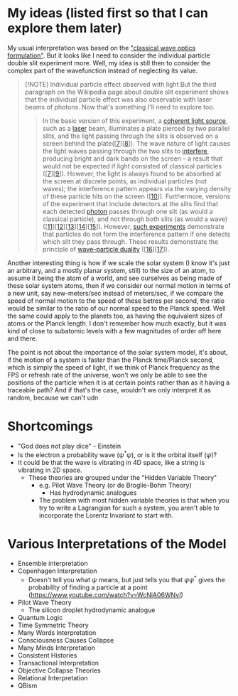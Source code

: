 # My ideas (listed first so that I can explore them later)
My usual interpretation was based on the ["classical wave optics formulation"](https://en.wikipedia.org/wiki/Double-slit_experiment#Classical_wave-optics_formulation). But it looks like I need to consider the individual particle double slit experiment more. Well, my idea is still then to consider the complex part of the wavefunction instead of neglecting its value.

> [!NOTE] Individual particle effect observed with light
> But the third paragraph on the Wikipedia page about double slit experiment shows that the individual particle effect was also observable with laser beams of photons. Now that's something I'll need to explore too.
> 
> >In the basic version of this experiment, a [coherent light source](https://en.wikipedia.org/wiki/Coherence_(physics) "Coherence (physics)"), such as a [laser](https://en.wikipedia.org/wiki/Laser "Laser") beam, illuminates a plate pierced by two parallel slits, and the light passing through the slits is observed on a screen behind the plate([[7](https://en.wikipedia.org/wiki/Double-slit_experiment#cite_note-Lederman-7)][[8](https://en.wikipedia.org/wiki/Double-slit_experiment#cite_note-Feynman-8)]). The wave nature of light causes the light waves passing through the two slits to [interfere](https://en.wikipedia.org/wiki/Interference_(wave_propagation) "Interference (wave propagation)"), producing bright and dark bands on the screen – a result that would not be expected if light consisted of classical particles ([[7](https://en.wikipedia.org/wiki/Double-slit_experiment#cite_note-Lederman-7)][[9](https://en.wikipedia.org/wiki/Double-slit_experiment#cite_note-9)]). However, the light is always found to be absorbed at the screen at discrete points, as individual particles (not waves); the interference pattern appears via the varying density of these particle hits on the screen ([[10](https://en.wikipedia.org/wiki/Double-slit_experiment#cite_note-10)]). Furthermore, versions of the experiment that include detectors at the slits find that each detected [photon](https://en.wikipedia.org/wiki/Photon "Photon") passes through one slit (as would a classical particle), and not through both slits (as would a wave) ([[11](https://en.wikipedia.org/wiki/Double-slit_experiment#cite_note-11)][[12](https://en.wikipedia.org/wiki/Double-slit_experiment#cite_note-12)][[13](https://en.wikipedia.org/wiki/Double-slit_experiment#cite_note-Müller-Kirsten-13)][[14](https://en.wikipedia.org/wiki/Double-slit_experiment#cite_note-Plotnitsky-14)][[15](https://en.wikipedia.org/wiki/Double-slit_experiment#cite_note-Rae-15)]). However, [such experiments](https://en.wikipedia.org/wiki/Double-slit_experiment#Which_way) demonstrate that particles do not form the interference pattern if one detects which slit they pass through. These results demonstrate the principle of [wave–particle duality](https://en.wikipedia.org/wiki/Wave%E2%80%93particle_duality "Wave–particle duality") ([[16](https://en.wikipedia.org/wiki/Double-slit_experiment#cite_note-16)][[17](https://en.wikipedia.org/wiki/Double-slit_experiment#cite_note-17)]).

Another interesting thing is how if we scale the solar system (I know it's just an arbitrary, and a mostly planar system, still) to the size of an atom, to assume it being the atom of a world, and see ourselves as being made of these solar system atoms, then if we consider our normal motion in terms of a new unit, say new-meters/sec instead of meters/sec, if we compare the speed of normal motion to the speed of these betres per second, the ratio would be similar to the ratio of our normal speed to the Planck speed. Well the same could apply to the planets too, as having the equivalent sizes of atoms or the Planck length. I don't remember how much exactly, but it was kind of close to subatomic levels with a few magnitudes of order off here and there.

The point is not about the importance of the solar system model, it's about, if the motion of a system is faster than the Planck time/Planck second, which is simply the speed of light, if we think of Planck frequency as the FPS or refresh rate of the universe, won't we only be able to see the positions of the particle when it is at certain points rather than as it having a traceable path? And if that's the case, wouldn't we only interpret it as random, because we can't udn
# Shortcomings
- "God does not play dice" - Einstein
- Is the electron a probability wave ($\psi^*\psi$), or is it the orbital itself ($\psi$)?
- It could be that the wave is vibrating in 4D space, like a string is vibrating in 2D space.
	- These theories are grouped under the "Hidden Variable Theory"
		- e.g. Pilot Wave Theory (or de Broglie-Bohm Theory)
			- Has hydrodynamic analogues
		- The problem with most hidden variable theories is that when you try to write a Lagrangian for such a system, you aren't able to incorporate the Lorentz Invariant to start with.

# Various Interpretations of the Model
- Ensemble interpretation
- Copenhagen Interpretation
	- Doesn't tell you what $\psi$ means, but just tells you that $\psi\psi^*$ gives the probability of finding a particle at a point (https://www.youtube.com/watch?v=WcNiA06WNvI)
- Pilot Wave Theory
	- The silicon droplet hydrodynamic analogue
- Quantum Logic
- Time Symmetric Theory
- Many Words Interpretation
- Consciousness Causes Collapse
- Many Minds Interpretation
- Consistent Histories
- Transactional Interpretation
- Objective Collapse Theories
- Relational Interpretation
- QBism